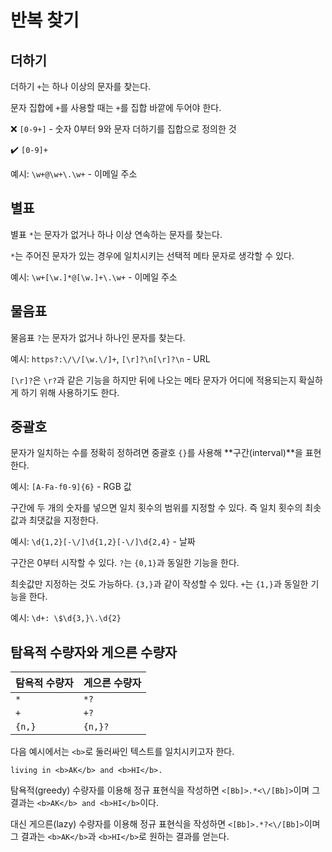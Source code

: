 # 반복 찾기

## 더하기

더하기 `+`는 하나 이상의 문자를 찾는다.

문자 집합에 `+`를 사용할 때는 `+`를 집합 바깥에 두어야 한다.

❌ `[0-9+]` - 숫자 0부터 9와 문자 더하기를 집합으로 정의한 것

:heavy_check_mark: `[0-9]+`

예시: `\w+@\w+\.\w+` - 이메일 주소

## 별표

별표 `*`는 문자가 없거나 하나 이상 연속하는 문자를 찾는다.

`*`는 주어진 문자가 있는 경우에 일치시키는 선택적 메타 문자로 생각할 수 있다.

예시: `\w+[\w.]*@[\w.]+\.\w+` - 이메일 주소

## 물음표

물음표 `?`는 문자가 없거나 하나인 문자를 찾는다.

예시: `https?:\/\/[\w.\/]+`, `[\r]?\n[\r]?\n` - URL

`[\r]?`은 `\r?`과 같은 기능을 하지만 뒤에 나오는 메타 문자가 어디에 적용되는지 확실하게 하기 위해 사용하기도 한다.

## 중괄호

문자가 일치하는 수를 정확히 정하려면 중괄호 `{}`를 사용해 **구간(interval)**을 표현한다.

예시: `[A-Fa-f0-9]{6}` - RGB 값

구간에 두 개의 숫자를 넣으면 일치 횟수의 범위를 지정할 수 있다. 즉 일치 횟수의 최솟값과 최댓값을 지정한다.

예시: `\d{1,2}[-\/]\d{1,2}[-\/]\d{2,4}` - 날짜

구간은 0부터 시작할 수 있다. `?`는 `{0,1}`과 동일한 기능을 한다.

최솟값만 지정하는 것도 가능하다. `{3,}`과 같이 작성할 수 있다. `+`는 `{1,}`과 동일한 기능을 한다.

예시: `\d+: \$\d{3,}\.\d{2}`

## 탐욕적 수량자와 게으른 수량자

| 탐욕적 수량자 | 게으른 수량자 |
| ------------- | ------------- |
| `*`           | `*?`          |
| `+`           | `+?`          |
| `{n,}`        | `{n,}?`       |

다음 예시에서는 `<b>`로 둘러싸인 텍스트를 일치시키고자 한다.

```
living in <b>AK</b> and <b>HI</b>.
```

탐욕적(greedy) 수량자를 이용해 정규 표현식을 작성하면 `<[Bb]>.*<\/[Bb]>`이며 그 결과는 `<b>AK</b> and <b>HI</b>`이다.

대신 게으른(lazy) 수량자를 이용해 정규 표현식을 작성하면 `<[Bb]>.*?<\/[Bb]>`이며 그 결과는 `<b>AK</b>`과 `<b>HI</b>`로 원하는 결과를 얻는다.